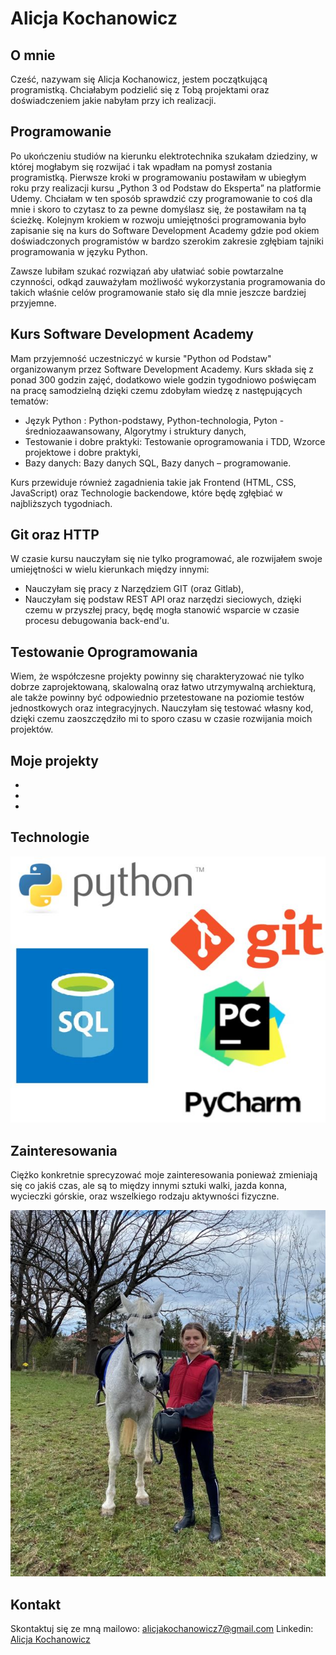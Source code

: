 # Alicja Kochanowicz
## O mnie
Cześć, nazywam się Alicja Kochanowicz, jestem początkującą programistką. Chciałabym podzielić się z
Tobą projektami oraz doświadczeniem jakie nabyłam przy ich realizacji.



## Programowanie
Po ukończeniu studiów na kierunku elektrotechnika szukałam dziedziny, w której mogłabym się rozwijać i tak wpadłam na pomysł zostania programistką. Pierwsze kroki w programowaniu postawiłam w ubiegłym roku przy realizacji kursu „Python 3 od Podstaw do Eksperta” na platformie Udemy. Chciałam w ten sposób sprawdzić czy programowanie to coś dla mnie i skoro to czytasz to za pewne domyślasz się, że postawiłam na tą ścieżkę. Kolejnym krokiem w rozwoju umiejętności programowania było zapisanie się na kurs do Software Development Academy gdzie pod okiem doświadczonych programistów w bardzo szerokim zakresie zgłębiam tajniki programowania w języku Python. 

Zawsze lubiłam szukać rozwiązań aby ułatwiać sobie powtarzalne czynności, odkąd zauważyłam możliwość wykorzystania programowania do takich właśnie celów programowanie stało się dla mnie jeszcze bardziej przyjemne. 

## Kurs Software Development Academy
Mam przyjemność uczestniczyć w kursie "Python od Podstaw" organizowanym przez Software Development Academy. Kurs składa się z ponad 300 godzin zajęć, dodatkowo wiele godzin tygodniowo poświęcam na pracę samodzielną dzięki czemu zdobyłam wiedzę z następujących tematów: 
* Język Python : Python-podstawy, Python-technologia, Pyton - średniozaawansowany, Algorytmy i struktury danych,
* Testowanie i dobre praktyki: Testowanie oprogramowania i TDD, Wzorce projektowe i dobre praktyki,
* Bazy danych: Bazy danych SQL, Bazy danych – programowanie.

Kurs przewiduje również zagadnienia takie jak Frontend (HTML, CSS, JavaScript) oraz Technologie backendowe, które będę zgłębiać w najbliższych tygodniach.

## Git oraz HTTP
W czasie kursu nauczyłam się nie tylko programować, ale rozwijałem swoje umiejętności w wielu kierunkach między innymi:
* Nauczyłam się pracy z Narzędziem GIT (oraz Gitlab),
* Nauczyłam się podstaw REST API oraz narzędzi sieciowych, dzięki czemu w przyszłej pracy, będę mogła stanowić wsparcie w czasie procesu debugowania back-end'u.

## Testowanie Oprogramowania
Wiem, że współczesne projekty powinny się charakteryzować nie tylko dobrze zaprojektowaną, skalowalną oraz łatwo utrzymywalną archiekturą, ale także powinny być odpowiednio przetestowane na poziomie testów jednostkowych oraz integracyjnych. Nauczyłam się testować własny kod, dzięki czemu zaoszczędziło mi to sporo czasu w czasie rozwijania moich projektów.

## Moje projekty
*
*
*

## Technologie

<center>

![profile](pomocnicze/technologie.JPG)

</center>
  
## Zainteresowania
Ciężko konkretnie sprecyzować moje zainteresowania ponieważ zmieniają się co jakiś czas, ale są to między innymi sztuki walki, jazda konna, wycieczki górskie, oraz wszelkiego rodzaju aktywności fizyczne. 

<center>

![profile](pomocnicze/hobby.jpg)

</center>
 
## Kontakt
  
Skontaktuj się ze mną mailowo: alicjakochanowicz7@gmail.com
Linkedin: [Alicja Kochanowicz](http://www.linkedin.com/in/alicja-kochanowicz-057981202)
 
